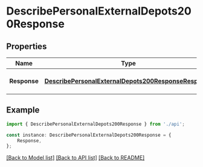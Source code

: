 # DescribePersonalExternalDepots200Response


## Properties

Name | Type | Description | Notes
------------ | ------------- | ------------- | -------------
**Response** | [**DescribePersonalExternalDepots200ResponseResponse**](DescribePersonalExternalDepots200ResponseResponse.md) |  | [optional] [default to undefined]

## Example

```typescript
import { DescribePersonalExternalDepots200Response } from './api';

const instance: DescribePersonalExternalDepots200Response = {
    Response,
};
```

[[Back to Model list]](../README.md#documentation-for-models) [[Back to API list]](../README.md#documentation-for-api-endpoints) [[Back to README]](../README.md)
